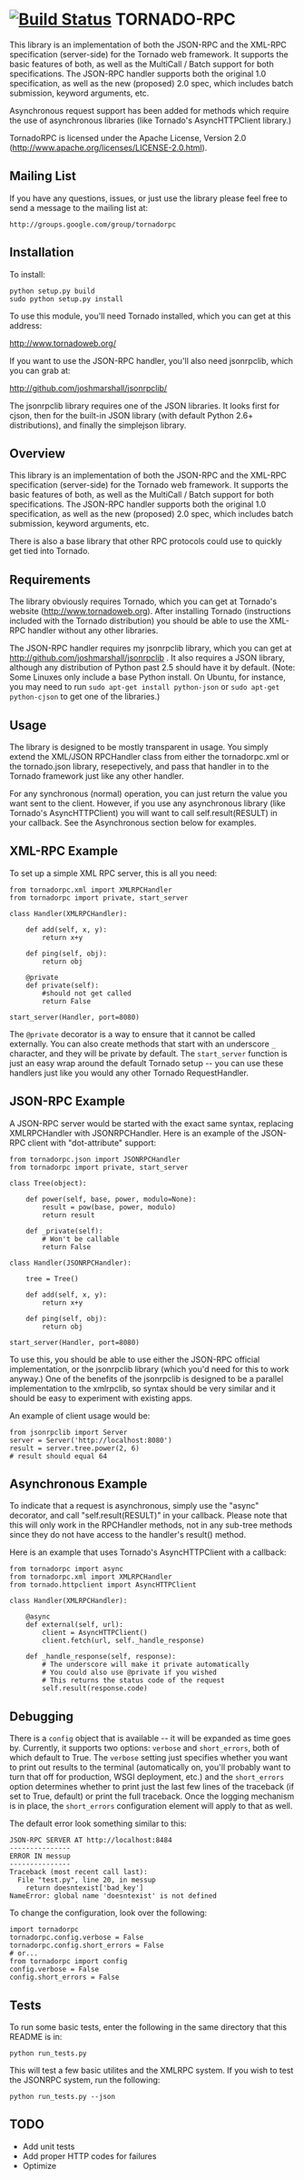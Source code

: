 [![Build Status](https://travis-ci.org/joshmarshall/tornadorpc.png?branch=master)](https://travis-ci.org/joshmarshall/tornadorpc)
TORNADO-RPC
===========
This library is an implementation of both the JSON-RPC and the
XML-RPC specification (server-side) for the Tornado web framework.
It supports the basic features of both, as well as the MultiCall /
Batch support for both specifications. The JSON-RPC handler supports 
both the original 1.0 specification, as well as the new (proposed) 
2.0 spec, which includes batch submission, keyword arguments, etc.

Asynchronous request support has been added for methods which require 
the use of asynchronous libraries (like Tornado's AsyncHTTPClient 
library.)

TornadoRPC is licensed under the Apache License, Version 2.0
(http://www.apache.org/licenses/LICENSE-2.0.html).

Mailing List
------------
If you have any questions, issues, or just use the library please feel 
free to send a message to the mailing list at:

    http://groups.google.com/group/tornadorpc

Installation
------------
To install:

    python setup.py build
    sudo python setup.py install

To use this module, you'll need Tornado installed, which you can
get at this address:

http://www.tornadoweb.org/

If you want to use the JSON-RPC handler, you'll also need 
jsonrpclib, which you can grab at:

http://github.com/joshmarshall/jsonrpclib/

The jsonrpclib library requires one of the JSON libraries. It looks 
first for cjson, then for the built-in JSON library (with default 
Python 2.6+ distributions), and finally the simplejson library.

Overview
--------
This library is an implementation of both the JSON-RPC and the XML-RPC 
specification (server-side) for the Tornado web framework. It supports 
the basic features of both, as well as the MultiCall / Batch support for 
both specifications. The JSON-RPC handler supports both the original 1.0 
specification, as well as the new (proposed) 2.0 spec, which includes batch 
submission, keyword arguments, etc. 

There is also a base library that other RPC protocols could use to quickly 
get tied into Tornado.

Requirements
------------
The library obviously requires Tornado, which you can get at 
Tornado's website (http://www.tornadoweb.org). After installing Tornado 
(instructions included with the Tornado distribution) you should be able 
to use the XML-RPC handler without any other libraries.

The JSON-RPC handler requires my jsonrpclib library, which you can get 
at http://github.com/joshmarshall/jsonrpclib . It also requires a JSON 
library, although any distribution of Python past 2.5 should have it by 
default. (Note: Some Linuxes only include a base Python install. On Ubuntu, 
for instance, you may need to run `sudo apt-get install python-json` or 
`sudo apt-get python-cjson` to get one of the libraries.)

Usage
-----
The library is designed to be mostly transparent in usage. You simply 
extend the XML/JSON RPCHandler class from either the tornadorpc.xml or 
the tornado.json library, resepectively, and pass that handler in to 
the Tornado framework just like any other handler. 

For any synchronous (normal) operation, you can just return the value
you want sent to the client. However, if you use any asynchronous
library (like Tornado's AsyncHTTPClient) you will want to call 
self.result(RESULT) in your callback. See the Asynchronous section
below for examples.

XML-RPC Example
---------------
To set up a simple XML RPC server, this is all you need:

	from tornadorpc.xml import XMLRPCHandler
	from tornadorpc import private, start_server

	class Handler(XMLRPCHandler):

	    def add(self, x, y):
	        return x+y

	    def ping(self, obj):
	        return obj
    
	    @private
	    def private(self):
	        #should not get called
	        return False

	start_server(Handler, port=8080)

The `@private` decorator is a way to ensure that it cannot be called 
externally. You can also create methods that start with an underscore `_` 
character, and they will be private by default. The `start_server` function 
is just an easy wrap around the default Tornado setup -- you can use these 
handlers just like you would any other Tornado RequestHandler. 

JSON-RPC Example
----------------
A JSON-RPC server would be started with the exact same syntax, replacing 
XMLRPCHandler with JSONRPCHandler. Here is an example of the JSON-RPC 
client with "dot-attribute" support:

	from tornadorpc.json import JSONRPCHandler
	from tornadorpc import private, start_server

	class Tree(object):

	    def power(self, base, power, modulo=None):
	        result = pow(base, power, modulo)
            return result
  
	    def _private(self):
	        # Won't be callable
	        return False

	class Handler(JSONRPCHandler):

	    tree = Tree()

	    def add(self, x, y):
	        return x+y

	    def ping(self, obj):
	        return obj

	start_server(Handler, port=8080)

To use this, you should be able to use either the JSON-RPC official 
implementation, or the jsonrpclib library (which you'd need for this to 
work anyway.) One of the benefits of the jsonrpclib is designed to be a 
parallel implementation to the xmlrpclib, so syntax should be very similar 
and it should be easy to experiment with existing apps.

An example of client usage would be:

    from jsonrpclib import Server
    server = Server('http://localhost:8080')
    result = server.tree.power(2, 6)
    # result should equal 64

Asynchronous Example
--------------------
To indicate that a request is asynchronous, simply use the "async" 
decorator, and call "self.result(RESULT)" in your callback. Please note
that this will only work in the RPCHandler methods, not in any sub-tree
methods since they do not have access to the handler's result() method.

Here is an example that uses Tornado's AsyncHTTPClient with a callback:

    from tornadorpc import async
    from tornadorpc.xml import XMLRPCHandler
    from tornado.httpclient import AsyncHTTPClient

    class Handler(XMLRPCHandler):
        
        @async
        def external(self, url):
            client = AsyncHTTPClient()
            client.fetch(url, self._handle_response)
            
        def _handle_response(self, response):
            # The underscore will make it private automatically
            # You could also use @private if you wished
            # This returns the status code of the request
            self.result(response.code)

Debugging
---------
There is a `config` object that is available -- it will be expanded as time 
goes by. Currently, it supports two options: `verbose` and `short_errors`, 
both of which default to True. The `verbose` setting just specifies whether 
you want to print out results to the terminal (automatically on, you'll 
probably want to turn that off for production, WSGI deployment, etc.) and 
the `short_errors` option determines whether to print just the last few 
lines of the traceback (if set to True, default) or print the full traceback. 
Once the logging mechanism is in place, the `short_errors` configuration 
element will apply to that as well.

The default error look something similar to this:

	JSON-RPC SERVER AT http://localhost:8484
	---------------
	ERROR IN messup
	---------------
	Traceback (most recent call last):
	  File "test.py", line 20, in messup
	    return doesntexist['bad_key']
	NameError: global name 'doesntexist' is not defined

To change the configuration, look over the following:

	import tornadorpc
	tornadorpc.config.verbose = False
	tornadorpc.config.short_errors = False
	# or...
	from tornadorpc import config
	config.verbose = False
	config.short_errors = False
    
Tests
-----
To run some basic tests, enter the following in the same directory that
this README is in:

    python run_tests.py
    
This will test a few basic utilites and the XMLRPC system. If you wish
to test the JSONRPC system, run the following:
    
    python run_tests.py --json
    
TODO
----
* Add unit tests
* Add proper HTTP codes for failures
* Optimize

